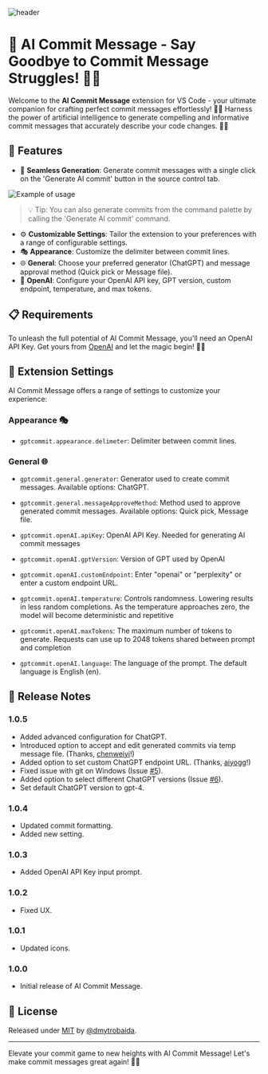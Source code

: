 ![header](https://capsule-render.vercel.app/api?type=venom&height=200&color=0:EEFF00,100:a82da8&fontColor=0:EEFF00,100:a82da8&text=ACM&desc=AI%20Commit%20Message&descAlignY=70)

# 🚀 AI Commit Message - Say Goodbye to Commit Message Struggles! 🤖✨

Welcome to the **AI Commit Message** extension for VS Code - your ultimate companion for crafting perfect commit messages effortlessly! 📝💡 Harness the power of artificial intelligence to generate compelling and informative commit messages that accurately describe your code changes. 🧠💬

## 🌟 Features

- 🎨 **Seamless Generation**: Generate commit messages with a single click on the 'Generate AI commit' button in the source control tab.

![Example of usage](assets/images/example.gif)

> 💡 Tip: You can also generate commits from the command palette by calling the 'Generate AI commit' command.

- ⚙️ **Customizable Settings**: Tailor the extension to your preferences with a range of configurable settings.
- 🎭 **Appearance**: Customize the delimiter between commit lines.
- 🌐 **General**: Choose your preferred generator (ChatGPT) and message approval method (Quick pick or Message file).
- 🔑 **OpenAI**: Configure your OpenAI API key, GPT version, custom endpoint, temperature, and max tokens.

## 📋 Requirements

To unleash the full potential of AI Commit Message, you'll need an OpenAI API Key. Get yours from [OpenAI](https://platform.openai.com/account/api-keys) and let the magic begin! 🔑✨

## 🎨 Extension Settings

AI Commit Message offers a range of settings to customize your experience:

### Appearance 🎭

- `gptcommit.appearance.delimeter`: Delimiter between commit lines.

### General 🌐

- `gptcommit.general.generator`: Generator used to create commit messages. Available options: ChatGPT.
- `gptcommit.general.messageApproveMethod`: Method used to approve generated commit messages. Available options: Quick pick, Message file.

- `gptcommit.openAI.apiKey`: OpenAI API Key. Needed for generating AI commit messages
- `gptcommit.openAI.gptVersion`: Version of GPT used by OpenAI
- `gptcommit.openAI.customEndpoint`: Enter "openai" or "perplexity" or enter a custom endpoint URL.
- `gptcommit.openAI.temperature`: Controls randomness. Lowering results in less random completions. As the temperature approaches zero, the model will become deterministic and repetitive
- `gptcommit.openAI.maxTokens`: The maximum number of tokens to generate. Requests can use up to 2048 tokens shared between prompt and completion
- `gptcommit.openAI.language`: The language of the prompt. The default language is English (en).

## 📝 Release Notes

### 1.0.5

- Added advanced configuration for ChatGPT.
- Introduced option to accept and edit generated commits via temp message file. (Thanks, [chenweiyi](https://github.com/chenweiyi)!)
- Added option to set custom ChatGPT endpoint URL. (Thanks, [aiyogg](https://github.com/aiyogg)!)
- Fixed issue with git on Windows (Issue [#5](https://github.com/dmytrobaida/GPTCommitVSCode/issues/5)).
- Added option to select different ChatGPT versions (Issue [#6](https://github.com/dmytrobaida/GPTCommitVSCode/issues/6)).
- Set default ChatGPT version to gpt-4.

### 1.0.4

- Updated commit formatting.
- Added new setting.

### 1.0.3

- Added OpenAI API Key input prompt.

### 1.0.2

- Fixed UX.

### 1.0.1

- Updated icons.

### 1.0.0

- Initial release of AI Commit Message.

## 📜 License

Released under [MIT](/LICENSE) by [@dmytrobaida](https://github.com/dmytrobaida).

---

Elevate your commit game to new heights with AI Commit Message! Let's make commit messages great again! 🚀🌟
